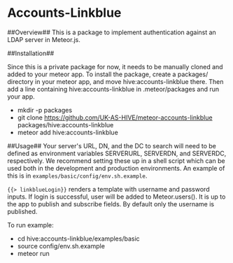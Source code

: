 Accounts-Linkblue
==
##Overview##
This is a package to implement authentication against an LDAP server in Meteor.js. 

##Installation##

Since this is a private package for now, it needs to be manually cloned and added to your meteor app. 
To install the package, create a packages/ directory in your meteor app, and move hive:accounts-linkblue there. Then add a line containing hive:accounts-linkblue in .meteor/packages and run your app.

* mkdir -p packages
* git clone https://github.com/UK-AS-HIVE/meteor-accounts-linkblue packages/hive:accounts-linkblue
* meteor add hive:accounts-linkblue

##Usage##
Your server's URL, DN, and the DC to search will need to be defined as environment variables SERVERURL, SERVERDN, and SERVERDC, respectively. We recommend setting these up in a shell script which can be used both in the development and production environments. An example of this is in `examples/basic/config/env.sh.example`.

`{{> linkblueLogin}}` renders a template with username and password inputs. If login is successful, user will be added to Meteor.users(). It is up to the app to publish and subscribe fields. By default only the username is published.

To run example:
- cd hive:accounts-linkblue/examples/basic
- source config/env.sh.example
- meteor run

